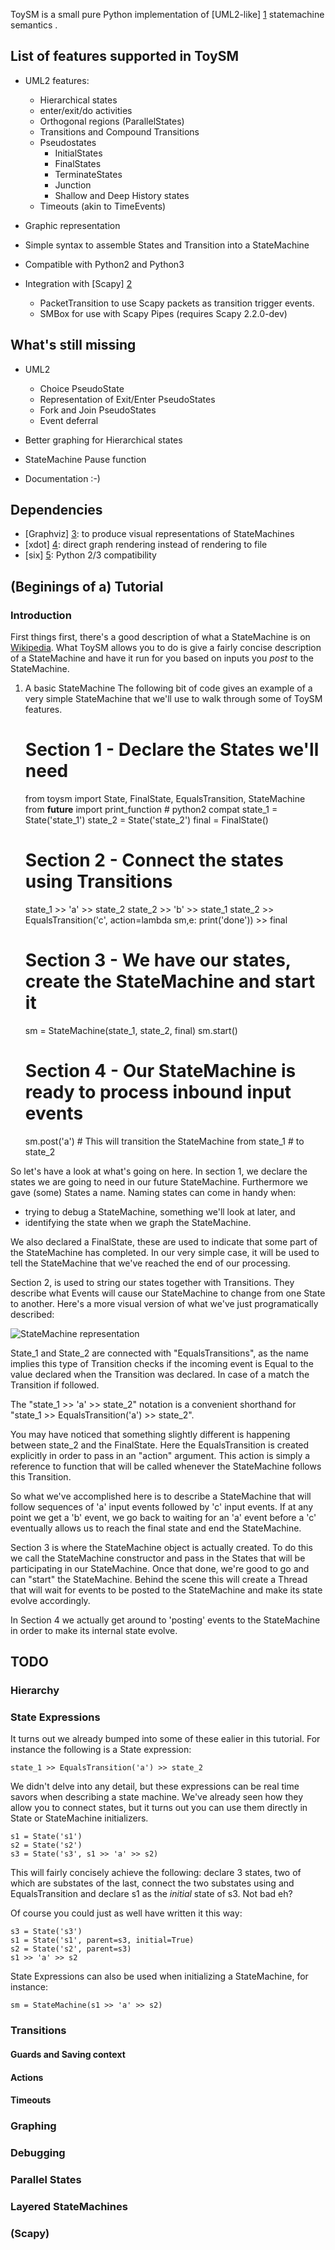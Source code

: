 ToySM is a small pure Python implementation of [UML2-like] [1] statemachine
semantics .

List of features supported in ToySM
-----------------------------------
* UML2 features:
  - Hierarchical states
  - enter/exit/do activities
  - Orthogonal regions (ParallelStates)
  - Transitions and Compound Transitions
  - Pseudostates
  	- InitialStates
	- FinalStates
	- TerminateStates
	- Junction
	- Shallow and Deep History states
  - Timeouts (akin to TimeEvents)

* Graphic representation

* Simple syntax to assemble States and Transition into a StateMachine

* Compatible with Python2 and Python3

* Integration with [Scapy] [2]
  - PacketTransition to use Scapy packets as transition
    trigger events.
  - SMBox for use with Scapy Pipes (requires Scapy 2.2.0-dev)


What's still missing
--------------------
* UML2
  - Choice PseudoState
  - Representation of Exit/Enter PseudoStates
  - Fork and Join PseudoStates
  - Event deferral

* Better graphing for Hierarchical states

* StateMachine Pause function

* Documentation :-)


Dependencies
------------
- [Graphviz] [3]: to produce visual representations of StateMachines
- [xdot] [4]: direct graph rendering instead of rendering to file
- [six] [5]: Python 2/3 compatibility

[1]: http://www.omg.org/spec/UML/2.4.1/Superstructure/PDF "UML2"
[2]: http://www.secdev.org/projects/scapy/ "Scapy"
[3]: http://graphviz.org/ "Graphviz"
[4]: http://github.com/jrfonseca/xdot.py "xdot"
[5]: http://pythonhosted.org/six/ "six"

(Beginings of a) Tutorial
-------------------------
### Introduction
First things first, there's a good description of what a StateMachine
is on [Wikipedia]. What ToySM allows you to do is give a fairly
concise description of a StateMachine and have it run for you based
on inputs you *post* to the StateMachine.

1) A basic StateMachine
The following bit of code gives an example of a very simple StateMachine
that we'll use to walk through some of ToySM features.

    # Section 1 - Declare the States we'll need
    from toysm import State, FinalState, EqualsTransition, StateMachine
    from __future__ import print_function # python2 compat
    state_1 = State('state_1')
    state_2 = State('state_2')
    final = FinalState()
    
    # Section 2 - Connect the states using Transitions
    state_1 >> 'a' >> state_2
    state_2 >> 'b' >> state_1
    state_2 >> EqualsTransition('c', action=lambda sm,e: print('done')) >> final
    
    # Section 3 - We have our states, create the StateMachine and start it
    sm = StateMachine(state_1, state_2, final)
    sm.start()
    
    # Section 4 - Our StateMachine is ready to process inbound input events
    sm.post('a')	# This will transition the StateMachine from state_1
    		# to state_2

So let's have a look at what's going on here.
In section 1, we declare the states we are going to need in our future
StateMachine. Furthermore we gave (some) States a name. Naming states can come
in handy when:
- trying to debug a StateMachine, something we'll look at later, and
- identifying the state when we graph the StateMachine.

We also declared a FinalState, these are used to indicate that some
part of the StateMachine has completed. In our very simple case, it
will be used to tell the StateMachine that we've reached the end of our
processing.

Section 2, is used to string our states together with Transitions. They
describe what Events will cause our StateMachine to change from one
State to another. Here's a more visual version of what we've just
programatically described:

![StateMachine representation](images/simple_sm.png)

State_1 and State_2 are connected with "EqualsTransitions", as the
name implies this type of Transition checks if the incoming event
is Equal to the value declared when the Transition was declared.
In case of a match the Transition if followed.

The "state_1 >> 'a' >> state_2" notation is a convenient shorthand for 
"state_1 >> EqualsTransition('a') >> state_2".

You may have noticed that something slightly different is happening
between state_2 and the FinalState. Here the EqualsTransition is 
created explicitly in order to pass in an "action" argument.
This action is simply a reference to function that will be called
whenever the StateMachine follows this Transition.

So what we've accomplished here is to describe a StateMachine
that will follow sequences of 'a' input events followed by
'c' input events. If at any point we get a 'b' event, we go 
back to waiting for an 'a' event before a 'c' eventually allows
us to reach the final state and end the StateMachine.

Section 3 is where the StateMachine object is actually created. To
do this we call the StateMachine constructor and pass in the States
that will be participating in our StateMachine. Once that done, we're
good to go and can "start" the StateMachine. Behind the scene this
will create a Thread that will wait for events to be posted to the
StateMachine and make its state evolve accordingly.

In Section 4 we actually get around to 'posting' events to the StateMachine
in order to make its internal state evolve. 

TODO
----
### Hierarchy
### State Expressions
It turns out we already bumped into some of these ealier in this
tutorial. For instance the following is a State expression:

	state_1 >> EqualsTransition('a') >> state_2

We didn't delve into any detail, but these expressions can be real
time savors when describing a state machine. We've already seen
how they allow you to connect states, but it turns out you can
use them directly in State or StateMachine initializers.

	s1 = State('s1')
	s2 = State('s2')
	s3 = State('s3', s1 >> 'a' >> s2)

This will fairly concisely achieve the following: declare 3 states,
two of which are substates of the last, connect the two substates
using and EqualsTransition and declare s1 as the *initial* state
of s3. Not bad eh?

Of course you could just as well have written it this way:

	s3 = State('s3')
	s1 = State('s1', parent=s3, initial=True)
	s2 = State('s2', parent=s3)
	s1 >> 'a' >> s2

State Expressions can also be used when initializing a StateMachine, for
instance:

	sm = StateMachine(s1 >> 'a' >> s2)

### Transitions
#### Guards and Saving context
#### Actions
#### Timeouts
### Graphing
### Debugging
### Parallel States
### Layered StateMachines
### (Scapy)

[Wikipedia]: http://en.wikipedia.org/wiki/Finite-state_machine

